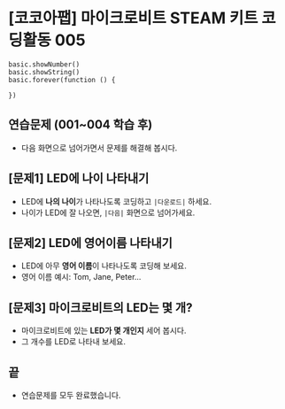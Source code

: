 # [코코아팹] 마이크로비트 STEAM 키트 코딩활동 005

```ghost
basic.showNumber()
basic.showString()
basic.forever(function () {
	
})
```

## 연습문제 (001~004 학습 후)
* 다음 화면으로 넘어가면서 문제를 해결해 봅시다.

## [문제1] LED에 나이 나타내기
* LED에 **나의 나이**가 나타나도록 코딩하고 ``|다운로드|`` 하세요.
* 나이가 LED에 잘 나오면, ``|다음|`` 화면으로 넘어가세요.

## [문제2] LED에 영어이름 나타내기
* LED에 아무 **영어 이름**이 나타나도록 코딩해 보세요.
* 영어 이름 예시: Tom, Jane, Peter...

## [문제3] 마이크로비트의 LED는 몇 개?
* 마이크로비트에 있는 **LED가 몇 개인지** 세어 봅시다.
* 그 개수를 LED로 나타내 보세요.

## 끝
* 연습문제를 모두 완료했습니다.
